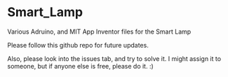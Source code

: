 # Smart_Lamp
Various Adruino, and MIT App Inventor files for the Smart Lamp

Please follow this github repo for future updates.

Also, please look into the issues tab, and try to solve it. I might assign it to someone, but if anyone else is free, please do it. :)
